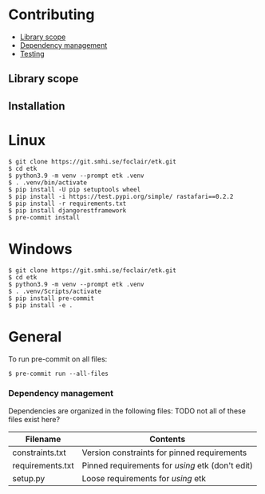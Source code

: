 # Contributing

  * [Library scope](#library-scope)
  * [Dependency management](#dependency-management)
  * [Testing](#testing)

## Library scope

## Installation
# Linux
``` console
$ git clone https://git.smhi.se/foclair/etk.git
$ cd etk
$ python3.9 -m venv --prompt etk .venv
$ . .venv/bin/activate
$ pip install -U pip setuptools wheel
$ pip install -i https://test.pypi.org/simple/ rastafari==0.2.2
$ pip install -r requirements.txt
$ pip install djangorestframework
$ pre-commit install
```
# Windows
``` console
$ git clone https://git.smhi.se/foclair/etk.git
$ cd etk
$ python3.9 -m venv --prompt etk .venv
$ . .venv/Scripts/activate
$ pip install pre-commit
$ pip install -e .
```
# General
To run pre-commit on all files:
``` console
$ pre-commit run --all-files
```

### Dependency management

Dependencies are organized in the following files:
TODO not all of these files exist here?

| Filename                           | Contents                                                                  |
| ---------------------------------- | ------------------------------------------------------------------------- |
| constraints.txt                    | Version constraints for pinned requirements                               |
| requirements.txt                   | Pinned requirements for _using_ etk (don't edit)                   |
| setup.py                    	     | Loose requirements for _using_ etk
